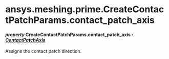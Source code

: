 # ansys.meshing.prime.CreateContactPatchParams.contact_patch_axis



#### *property* CreateContactPatchParams.contact_patch_axis *: [ContactPatchAxis](ansys.meshing.prime.ContactPatchAxis.md#ansys.meshing.prime.ContactPatchAxis)*

Assigns the contact patch direction.

<!-- !! processed by numpydoc !! -->
